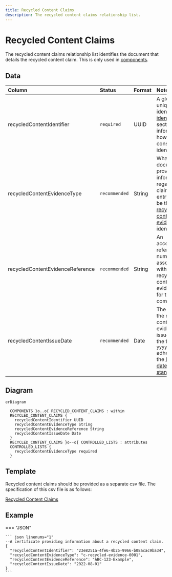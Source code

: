 ```yaml
---
title: Recycled Content Claims
description: The recycled content claims relationship list.
---
```


# Recycled Content Claims

The recycled content claims relationship list identifies the document that details the recycled content claim. This is only used in [components](../3_Data_Specification/3_3_Components.md).

## Data
|Column|<div style="width:90px">Status</div>|Format|Notes|
|:-|:-|:-|:-|
|recycledContentIdentifier|`required`|UUID|A globally unique identifier. See [identifiers](../4_Identifiers/4_1_Identifiers.md) section for information on how to construct this identifier|
|recycledContentEvidenceType|`recommended`|String|What type of document provides the information regarding the claim? The entry should be the [recycled content evidence type](../5_Controlled_Lists/5_011_Recycled_Content_Evidence_Type.md) identifier.|
|recycledContentEvidenceReference|`recommended`|String|An accompanying reference number associated with the recycled content evidence type for the component.|
|recycledContentIssueDate|`recommended`|Date|The date that the recycled content evidence was issued. Use the format `yyyy-mm-dd` adhering to the [ISO 8601 dateTime standard](https://www.iso.org/iso-8601-date-and-time-format.html).|

## Diagram

``` mermaid
erDiagram

  COMPONENTS }o..o{ RECYCLED_CONTENT_CLAIMS : within
  RECYCLED_CONTENT_CLAIMS {
    recycledContentIdentifier UUID
    recycledContentEvidenceType String
    recycledContentEvidenceReference String
    recycledContentIssueDate Date
  }
  RECYCLED_CONTENT_CLAIMS }o--o{ CONTROLLED_LISTS : attributes
  CONTROLLED_LISTS {
    recycledContentEvidenceType required
  }
```

## Template

Recycled content claims should be provided as a separate csv file. The specification of this csv file is as follows:

[Recycled Content Claims](https://www.open3p.org/wp-content/uploads/2023/09/recycledContentClaims20230922.csv)

## Example

=== "JSON"

    ``` json linenums="1"
    --A certificate providing information about a recycled content claim.
    {
      "recycledContentIdentifier": "23e8251a-4fe6-4b25-9966-b08acac9ba34",
      "recycledContentEvidenceType": "c-recycled-evidence-0001",
      "recycledContentEvidenceReference": "ABC-123-Example",
      "recycledContentIssueDate": "2022-08-01"
    }
    ```